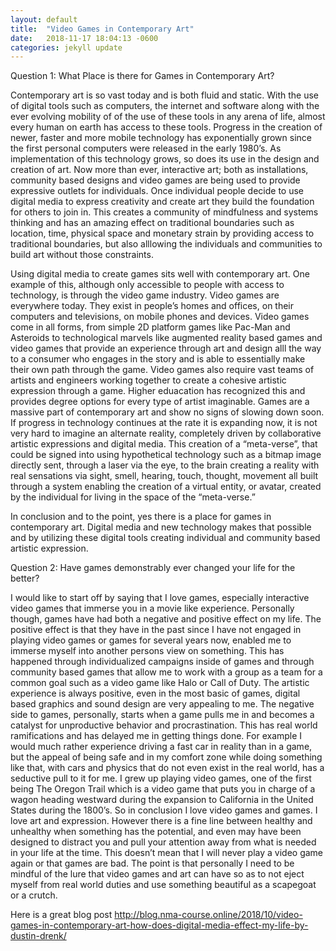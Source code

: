 ```yaml
---
layout: default
title:  "Video Games in Contemporary Art"
date:   2018-11-17 18:04:13 -0600
categories: jekyll update
---
```


Question 1:  What Place is there for Games in Contemporary Art?

Contemporary art is so vast today and  is both fluid and static. With the use of digital tools such as computers, the internet and software along with the ever evolving mobility of of the use of these tools in any arena of life, almost every human on earth has access to these tools. Progress in the creation of newer, faster and more mobile technology has exponentially grown since the first personal computers were released in the early 1980’s. As implementation of this technology grows, so does its use in the design and creation of art. Now more than ever, interactive art; both as installations, community based designs and video games are being used to provide expressive outlets for individuals. Once individual people decide to use digital media to express creativity and create art they build the foundation for others to join in. This creates a community of mindfulness and systems thinking and has an amazing effect on traditional boundaries such as location, time, physical space and monetary strain by providing access to traditional boundaries, but also alllowing the individuals and communities to build art without those constraints.

Using digital media to create games sits well with contemporary art.  One example of this, although only accessible to people with access to technology, is through the video game industry. Video games are everywhere today. They exist in people’s homes and offices, on their computers and televisions, on mobile phones and devices. Video games come in all forms, from simple 2D platform games like Pac-Man and Asteroids to technological marvels like augmented reality based games and video games that provide an experience through art and design alll the way to a consumer who engages in the story and is able to essentially make their own path through the game.  Video games also require vast teams of artists and engineers working together to create a cohesive artistic expression through a game.  Higher eduacation has recognized this and provides degree options for every type of artist imaginable.  Games are a massive part of contemporary art and show no signs of slowing down soon.  If progress in technology continues at the rate it is expanding now, it is not very hard to imagine an alternate reality, completely driven by collaborative artistic expressions and digital media. This creation of a “meta-verse”, that could be signed into using hypothetical technology such as a bitmap image directly sent, through a laser via the eye, to the brain creating a reality with real sensations via sight, smell, hearing, touch, thought, movement all built through a system enabling the creation of a virtual entity, or avatar, created by the individual for living in the space of the “meta-verse.”

In conclusion and to the point, yes there is a place for games in contemporary art. Digital media and new technology makes that possible and by utilizing these digital tools creating individual and community based artistic expression.

Question 2: Have games demonstrably ever changed your life for the better?

I would like to start off by saying that I love games, especially interactive video games that immerse you in a movie like experience. Personally though, games have had both a negative and positive effect on my life. The positive effect is that they have in the past since I have not engaged in playing video games or games for several years now, enabled me to immerse myself into another persons view on something. This has happened through individualized campaigns inside of games and through community based games that allow me to work with a group as a team for a common goal such as a video game like Halo or Call of Duty. The artistic experience is always positive, even in the most basic of games, digital based graphics and sound design are very appealing to me. The negative side to games, personally, starts when a game pulls me in and becomes a catalyst for unproductive behavior and procrastination. This has real world ramifications and has delayed me in getting things done. For example I would much rather experience driving a fast car in reality than in a game, but the appeal of being safe and in my comfort zone while doing something like that, with cars and physics that do not even exist in the real world, has a seductive pull to it for me. I grew up playing video games, one of the first being The Oregon Trail which is a video game that puts you in charge of a wagon heading westward during the expansion to California in the United States during the 1800’s. So in conclusion I love video games and games. I love art and expression. However there is a fine line between healthy and unhealthy when something has the potential, and even may have been designed to distract you and pull your attention away from what is needed in your life at the time. This doesn’t mean that I will never play a video game again or that games are bad. The point is that personally I need to be mindful of the lure that video games and art can have so as to not eject myself from real world duties and use something beautiful as a scapegoat or a crutch.

Here is a great blog post <http://blog.nma-course.online/2018/10/video-games-in-contemporary-art-how-does-digital-media-effect-my-life-by-dustin-drenk/>
